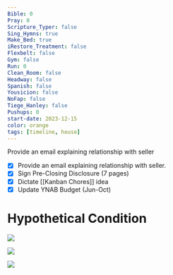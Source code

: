 ```yaml
---
Bible: 0
Pray: 0
Scripture_Typer: false
Sing_Hymns: true
Make_Bed: true
iRestore_Treatment: false
Flexbelt: false
Gym: false
Run: 0
Clean_Room: false
Headway: false
Spanish: false
Yousicion: false
NoFap: false
Tiege_Hanley: false
Pushups: 0
start-date: 2023-12-15
color: orange
tags: [timeline, house]
---
```

<span 
	  class='ob-timelines' 
	  data-title='Sign Pre-Closing Disclosure' >
	  Provide an email explaining relationship with seller
</span>
- [x] Provide an email explaining relationship with seller.
- [x] Sign Pre-Closing Disclosure (7 pages)
- [x] Dictate [[Kanban Chores]] idea
- [x] Update YNAB Budget (Jun-Oct)

# Hypothetical Condition

![](https://i.imgur.com/hSs7gao.png)

![](https://i.imgur.com/7RPDKAf.png)

![](https://i.imgur.com/yRJSvHk.png)
